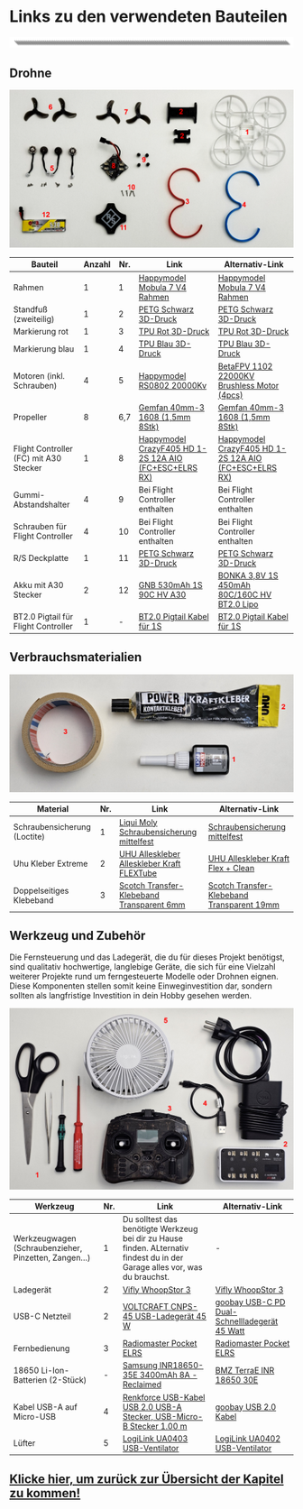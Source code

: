 # Links zu den verwendeten Bauteilen
![image](https://github.com/Rohde-Schwarz-Garage/.github/blob/main/ressources/graphics/2024_03_13_Trennbanner_GitHub_Grey_Transparent.png?raw=true)

## Drohne

![Image](/rsc/01_img/01_Materials/Parts.png)

| Bauteil                               | Anzahl | Nr.  | Link | Alternativ-Link |
|---------------------------------------|--------|------|------|-----------------|
| Rahmen                                | 1      | 1    |[Happymodel Mobula 7 V4 Rahmen](https://www.rotorama.de/product/happymodel-ram-moblite7-v4)|[Happymodel Mobula 7 V4 Rahmen](https://www.drone-fpv-racer.com/en/happymodel-75mm-v4-frame-for-moblite7-8683.html#/10-color-white)|
| Standfuß (zweiteilig)                 | 1      | 2    |[PETG Schwarz 3D-Druck](https://www.conrad.de/de/p/polymaker-pb01001-polylite-filament-petg-hitzebestaendig-hohe-zugfestigkeit-1-75-mm-1000-g-schwarz-1-st-2632939.html)|[PETG Schwarz 3D-Druck](https://www.reichelt.de/filament-polylite-petg-1-75-mm-1-kg-schwarz-polymaker-b01001-p323881.html?&trstct=pol_2&nbc=1)|
| Markierung rot                        | 1      | 3    |[TPU Rot 3D-Druck](https://www.conrad.de/de/p/polymaker-pd01003-polyflex-tpu-95a-filament-tpu-flexibel-1-75-mm-750-g-rot-1-st-2632898.html)|[TPU Rot 3D-Druck](https://www.reichelt.de/filament-tpu-92a-rot-1-75-mm-750-g-kimya-pe1014tq-p351400.html?&trstct=vrt_pdn&nbc=1)|
| Markierung blau                       | 1      | 4    |[TPU Blau 3D-Druck](https://www.conrad.de/de/p/polymaker-pd01005-polyflex-tpu-95a-filament-tpu-flexibel-1-75-mm-750-g-blau-1-st-2632896.html)|[TPU Blau 3D-Druck](https://www.reichelt.de/filament-tpu-92a-blau-1-75-mm-750-g-kimya-pe1015tq-p351401.html?&trstct=vrt_pdn&nbc=1)|
| Motoren (inkl. Schrauben)             | 4      | 5    |[Happymodel RS0802 20000Kv](https://www.rotorama.de/product/happymodel-rs0802-20000kv)|[BetaFPV 1102 22000KV Brushless Motor (4pcs)](https://n-factory.de/BetaFPV-1102-22000KV-Brushless-Motor-4pcs)|
| Propeller                             | 8      | 6,7  |[Gemfan 40mm-3 1608 (1,5mm 8Stk)](https://www.rotorama.de/product/gemfan-40mm-3-1608-1-5mm)|[Gemfan 40mm-3 1608 (1,5mm 8Stk)](https://shop.rc-hangar15.de/Gemfan-40mm-3-Blatt-Propeller-1608-15mm-Welle-clear-black)|
| Flight Controller (FC) mit A30 Stecker| 1      | 8    |[Happymodel CrazyF405 HD 1-2S 12A AIO (FC+ESC+ELRS RX)](https://www.rotorama.de/product/happymodel-crazyf405-hd-aio-fc-esc-elrs-rx)|[Happymodel CrazyF405 HD 1-2S 12A AIO (FC+ESC+ELRS RX)](https://www.drone-fpv-racer.com/en/crazyf405-hd-elrs-12a-aio-by-happymodel-11297.html)|
| Gummi-Abstandshalter                  | 4      | 9    |Bei Flight Controller enthalten | Bei Flight Controller enthalten |
| Schrauben für Flight Controller       | 4      | 10   |Bei Flight Controller enthalten | Bei Flight Controller enthalten |
| R/S Deckplatte                        | 1      | 11   |[PETG Schwarz 3D-Druck](https://www.conrad.de/de/p/polymaker-pb01001-polylite-filament-petg-hitzebestaendig-hohe-zugfestigkeit-1-75-mm-1000-g-schwarz-1-st-2632939.html)|[PETG Schwarz 3D-Druck](https://www.reichelt.de/filament-polylite-petg-1-75-mm-1-kg-schwarz-polymaker-b01001-p323881.html?&trstct=pol_2&nbc=1)|
| Akku mit A30 Stecker                  | 2      | 12   |[GNB 530mAh 1S 90C HV A30](https://www.rotorama.de/product/gnb-530mah-1s-90c)|[BONKA 3,8V 1S 450mAh 80C/160C HV BT2.0 Lipo](https://shop.rc-hangar15.de/BONKA-38V-1S-450mAh-80C-160C-HV-BT20-Lipos)
| BT2.0 Pigtail für Flight Controller     | 1      |  -    |[BT2.0 Pigtail Kabel für 1S](https://shop.rc-hangar15.de/BT20-Pigtail-Kabel-fuer-BT20-1S-1-Stueck-BetaFPV)|[BT2.0 Pigtail Kabel für 1S](https://shop.rc-hangar15.de/BT20-U-Pigtail-Kabel-fuer-BT20-1S-1-Stueck-BetaFPV)|



## Verbrauchsmaterialien

![Image](/rsc/01_img/01_Materials/Materials.png)

| Material                       | Nr. | Link | Alternativ-Link |
|--------------------------------|-----|------|-----------------|
| Schraubensicherung (Loctite)   | 1   |[Liqui Moly Schraubensicherung mittelfest](https://www.conrad.de/de/p/liqui-moly-3801-schraubensicherung-festigkeit-mittel-10-g-752960.html)|[Schraubensicherung mittelfest](https://www.reichelt.de/schraubensicherung-lack-mittelfest-blau-10-ml-lack-l310b-p313598.html?&trstct=pol_4&nbc=1)|
| Uhu Kleber Extreme             | 2   |[UHU Alleskleber Alleskleber Kraft FLEXTube](https://www.conrad.de/de/p/uhu-alleskleber-alleskleber-kraft-flextube-45040-42-g-478764.html)|[UHU Alleskleber Kraft Flex + Clean](https://www.conrad.de/de/p/uhu-alleskleber-kraft-flex-clean-73-18-g-631774.html#productTechData)|
| Doppelseitiges Klebeband       | 3   |[Scotch Transfer-Klebeband Transparent 6mm](https://www.conrad.de/de/p/scotch-924633-924633-transfer-klebeband-transparent-l-x-b-33-m-x-6-mm-1-st-2266070.html)|[Scotch Transfer-Klebeband Transparent 19mm](https://www.conrad.de/de/p/scotch-9241933-9241933-transfer-klebeband-transparent-l-x-b-33-m-x-19-mm-1-st-2266071.html)|


## Werkzeug und Zubehör

Die Fernsteuerung und das Ladegerät, die du für dieses Projekt benötigst, sind qualitativ hochwertige, langlebige Geräte, die sich für eine Vielzahl weiterer Projekte rund um ferngesteuerte Modelle oder Drohnen eignen. Diese Komponenten stellen somit keine Einweginvestition dar, sondern sollten als langfristige Investition in dein Hobby gesehen werden. 

![Image](/rsc/01_img/01_Materials/Tools.png)

| Werkzeug                                                  | Nr. | Link | Alternativ-Link |
|-----------------------------------------------------------|-----|------|-----------------|
| Werkzeugwagen (Schraubenzieher, Pinzetten, Zangen…)       | 1   |Du solltest das benötigte Werkzeug bei dir zu Hause finden. ALternativ findest du in der Garage alles vor, was du brauchst.| - |
| Ladegerät                                                 | 2   |[Vifly WhoopStor 3](https://www.rotorama.de/product/vifly-whoopstor)| [Vifly WhoopStor 3](https://shop.rc-hangar15.de/VIFLY-WhoopStor-V3-1S-Lade-Entladegeraet-BT20-PH20-Schwarz)|
| USB-C Netzteil                                            | 2   |[VOLTCRAFT CNPS-45 USB-Ladegerät 45 W](https://www.conrad.de/de/p/voltcraft-cnps-45-usb-ladegeraet-45-w-steckdose-ausgangsstrom-max-3-a-anzahl-ausgaenge-1-x-usb-c-buchse-usb-power-del-1601915.html)|[goobay USB-C PD Dual-Schnellladegerät 45 Watt](https://www.alternate.de/goobay/USB-C-PD-Dual-Schnellladeger%C3%A4t-45-Watt/html/product/100032651)|
| Fernbedienung                                             | 3   |[Radiomaster Pocket ELRS](https://www.rotorama.de/product/radiomaster-pocket-elrs)|[Radiomaster Pocket ELRS](https://shop.rc-hangar15.de/Radiomaster-POCKET-ELRS-Fernsteuerung-EU-LBT-Anthrazit-MODE-1)|
| 18650 Li-Ion-Batterien (2-Stück)                          | -   |[Samsung INR18650-35E 3400mAh 8A - Reclaimed](https://www.rotorama.de/product/samsung-inr18650-35e-3450mah-8a-reclaimed)|[BMZ TerraE INR 18650 30E](https://www.conrad.de/de/p/bmz-terrae-inr-18650-30-e-spezial-akku-18650-li-ion-3-7-v-3000-mah-2481710.html#productTechData)|
| Kabel USB-A auf Micro-USB                                 | 4   |[Renkforce USB-Kabel USB 2.0 USB-A Stecker, USB-Micro-B Stecker 1.00 m](https://www.conrad.de/de/p/renkforce-usb-kabel-usb-2-0-usb-a-stecker-usb-micro-b-stecker-1-00-m-schwarz-vergoldete-steckkontakte-rf-4316220-1438740.html)|[goobay USB 2.0 Kabel](https://www.alternate.de/goobay/USB-2-0-Kabel-USB-A-Stecker-Micro-USB-Stecker/html/product/1077314)|
| Lüfter                                                    | 5   |[LogiLink UA0403 USB-Ventilator](https://www.conrad.de/de/p/logilink-ua0403-usb-ventilator-b-x-h-x-t-180-x-126-x-195-mm-2813812.html)|[LogiLink UA0402 USB-Ventilator](https://www.conrad.de/de/p/logilink-ua0402-usb-ventilator-b-x-h-x-t-140-x-115-x-147-mm-2813811.html)|



## [Klicke hier, um zurück zur Übersicht der Kapitel zu kommen!](/README.md#kapitel)